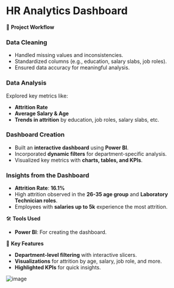 # HR Analytics Dashboard

🚀 **Project Workflow**

### Data Cleaning  
- Handled missing values and inconsistencies.  
- Standardized columns (e.g., education, salary slabs, job roles).  
- Ensured data accuracy for meaningful analysis.  

### Data Analysis  
Explored key metrics like:  
- **Attrition Rate**  
- **Average Salary & Age**  
- **Trends in attrition** by education, job roles, salary slabs, etc.  

### Dashboard Creation  
- Built an **interactive dashboard** using **Power BI**.  
- Incorporated **dynamic filters** for department-specific analysis.  
- Visualized key metrics with **charts, tables, and KPIs**.  

### Insights from the Dashboard  
- **Attrition Rate**: **16.1%**  
- High attrition observed in the **26-35 age group** and **Laboratory Technician roles**.  
- Employees with **salaries up to 5k** experience the most attrition.  

🛠️ **Tools Used**  
- **Power BI**: For creating the dashboard.  

📌 **Key Features**  
- **Department-level filtering** with interactive slicers.  
- **Visualizations** for attrition by age, salary, job role, and more.  
- **Highlighted KPIs** for quick insights.

![image](https://github.com/user-attachments/assets/c6a01a61-bb62-4bac-82d5-3d450331141b)


